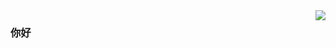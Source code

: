 <img align="right" src="https://github-readme-stats.vercel.app/api?username=answer-huang&show_icons=true&icon_color=CE1D2D&text_color=718096&bg_color=ffffff&hide_title=true" />

### 你好
